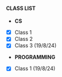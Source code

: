 #### CLASS LIST

- **CS**

- [X] Class 1
- [X] Class 2
- [X] Class 3 (19/8/24)

- **PROGRAMMING**

- [X] Class 1 (19/8/24)

